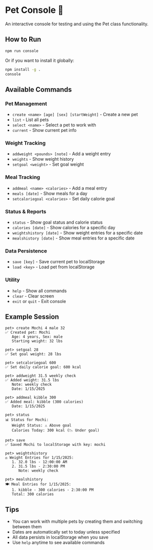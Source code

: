 # Pet Console 🐾

An interactive console for testing and using the Pet class functionality.

## How to Run

```bash
npm run console
```

Or if you want to install it globally:
```bash
npm install -g .
console
```

## Available Commands

### Pet Management
- `create <name> [age] [sex] [startWeight]` - Create a new pet
- `list` - List all pets
- `select <name>` - Select a pet to work with
- `current` - Show current pet info

### Weight Tracking
- `addweight <pounds> [note]` - Add a weight entry
- `weights` - Show weight history
- `setgoal <weight>` - Set goal weight

### Meal Tracking
- `addmeal <name> <calories>` - Add a meal entry
- `meals [date]` - Show meals for a day
- `setcaloriegoal <calories>` - Set daily calorie goal

### Status & Reports
- `status` - Show goal status and calorie status
- `calories [date]` - Show calories for a specific day
- `weightshistory [date]` - Show weight entries for a specific date
- `mealshistory [date]` - Show meal entries for a specific date

### Data Persistence
- `save [key]` - Save current pet to localStorage
- `load <key>` - Load pet from localStorage

### Utility
- `help` - Show all commands
- `clear` - Clear screen
- `exit` or `quit` - Exit console

## Example Session

```
pet> create Mochi 4 male 32
✅ Created pet: Mochi
   Age: 4 years, Sex: male
   Starting weight: 32 lbs

pet> setgoal 28
✅ Set goal weight: 28 lbs

pet> setcaloriegoal 600
✅ Set daily calorie goal: 600 kcal

pet> addweight 31.5 weekly check
✅ Added weight: 31.5 lbs
   Note: weekly check
   Date: 1/15/2025

pet> addmeal kibble 300
✅ Added meal: kibble (300 calories)
   Date: 1/15/2025

pet> status
📊 Status for Mochi:
   Weight Status: ⚠️ Above goal
   Calories Today: 300 kcal (📉 Under goal)

pet> save
✅ Saved Mochi to localStorage with key: mochi

pet> weightshistory
⚖️ Weight Entries for 1/15/2025:
   1. 32.0 lbs - 12:00:00 AM
   2. 31.5 lbs - 2:30:00 PM
      Note: weekly check

pet> mealshistory
🍽️ Meal Entries for 1/15/2025:
   1. kibble - 300 calories - 2:30:00 PM
   Total: 300 calories
```

## Tips

- You can work with multiple pets by creating them and switching between them
- Dates are automatically set to today unless specified
- All data persists in localStorage when you save
- Use `help` anytime to see available commands
